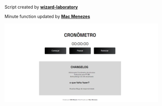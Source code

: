 Script created by [**wizard-laboratory**](https://github.com/wizard-laboratory)

Minute function updated by [**Mac Menezes**](https://github.com/alexmatheus21/Mac-Menezes)

![Webpage preview](https://github.com/alexmatheus21/stopwatch/blob/main/img/screenshot.png?raw=true)

